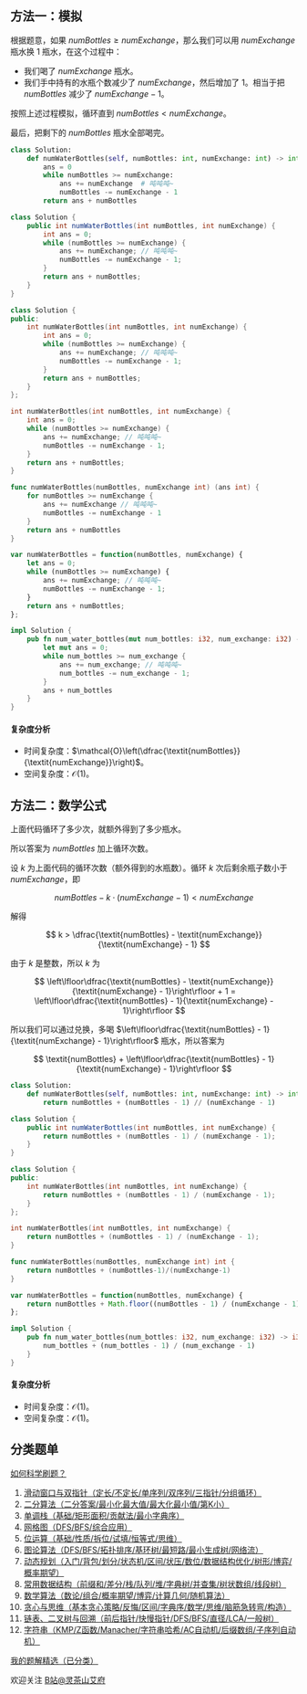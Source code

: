 ## 方法一：模拟

根据题意，如果 $\textit{numBottles}\ge \textit{numExchange}$，那么我们可以用 $\textit{numExchange}$ 瓶水换 $1$ 瓶水，在这个过程中：

- 我们喝了 $\textit{numExchange}$ 瓶水。
- 我们手中持有的水瓶个数减少了 $\textit{numExchange}$，然后增加了 $1$。相当于把 $\textit{numBottles}$ 减少了 $\textit{numExchange}-1$。

按照上述过程模拟，循环直到 $\textit{numBottles} < \textit{numExchange}$。

最后，把剩下的 $\textit{numBottles}$ 瓶水全部喝完。

```py [sol-Python3]
class Solution:
    def numWaterBottles(self, numBottles: int, numExchange: int) -> int:
        ans = 0
        while numBottles >= numExchange:
            ans += numExchange  # 吨吨吨~
            numBottles -= numExchange - 1
        return ans + numBottles
```

```java [sol-Java]
class Solution {
    public int numWaterBottles(int numBottles, int numExchange) {
        int ans = 0;
        while (numBottles >= numExchange) {
            ans += numExchange; // 吨吨吨~
            numBottles -= numExchange - 1;
        }
        return ans + numBottles;
    }
}
```

```cpp [sol-C++]
class Solution {
public:
    int numWaterBottles(int numBottles, int numExchange) {
        int ans = 0;
        while (numBottles >= numExchange) {
            ans += numExchange; // 吨吨吨~
            numBottles -= numExchange - 1;
        }
        return ans + numBottles;
    }
};
```

```c [sol-C]
int numWaterBottles(int numBottles, int numExchange) {
    int ans = 0;
    while (numBottles >= numExchange) {
        ans += numExchange; // 吨吨吨~
        numBottles -= numExchange - 1;
    }
    return ans + numBottles;
}
```

```go [sol-Go]
func numWaterBottles(numBottles, numExchange int) (ans int) {
	for numBottles >= numExchange {
		ans += numExchange // 吨吨吨~
		numBottles -= numExchange - 1
	}
	return ans + numBottles
}
```

```js [sol-JavaScript]
var numWaterBottles = function(numBottles, numExchange) {
    let ans = 0;
    while (numBottles >= numExchange) {
        ans += numExchange; // 吨吨吨~
        numBottles -= numExchange - 1;
    }
    return ans + numBottles;
};
```

```rust [sol-Rust]
impl Solution {
    pub fn num_water_bottles(mut num_bottles: i32, num_exchange: i32) -> i32 {
        let mut ans = 0;
        while num_bottles >= num_exchange {
            ans += num_exchange; // 吨吨吨~
            num_bottles -= num_exchange - 1;
        }
        ans + num_bottles
    }
}
```

#### 复杂度分析

- 时间复杂度：$\mathcal{O}\left(\dfrac{\textit{numBottles}}{\textit{numExchange}}\right)$。
- 空间复杂度：$\mathcal{O}(1)$。

## 方法二：数学公式

上面代码循环了多少次，就额外得到了多少瓶水。

所以答案为 $\textit{numBottles}$ 加上循环次数。

设 $k$ 为上面代码的循环次数（额外得到的水瓶数）。循环 $k$ 次后剩余瓶子数小于 $\textit{numExchange}$，即

$$
\textit{numBottles} - k\cdot(\textit{numExchange} - 1) < \textit{numExchange}
$$

解得

$$
k > \dfrac{\textit{numBottles} - \textit{numExchange}}{\textit{numExchange} - 1}
$$

由于 $k$ 是整数，所以 $k$ 为

$$
\left\lfloor\dfrac{\textit{numBottles} - \textit{numExchange}}{\textit{numExchange} - 1}\right\rfloor + 1 = \left\lfloor\dfrac{\textit{numBottles} - 1}{\textit{numExchange} - 1}\right\rfloor
$$

所以我们可以通过兑换，多喝 $\left\lfloor\dfrac{\textit{numBottles} - 1}{\textit{numExchange} - 1}\right\rfloor$ 瓶水，所以答案为

$$
\textit{numBottles} + \left\lfloor\dfrac{\textit{numBottles} - 1}{\textit{numExchange} - 1}\right\rfloor
$$

```py [sol-Python3]
class Solution:
    def numWaterBottles(self, numBottles: int, numExchange: int) -> int:
        return numBottles + (numBottles - 1) // (numExchange - 1)
```

```java [sol-Java]
class Solution {
    public int numWaterBottles(int numBottles, int numExchange) {
        return numBottles + (numBottles - 1) / (numExchange - 1);
    }
}
```

```cpp [sol-C++]
class Solution {
public:
    int numWaterBottles(int numBottles, int numExchange) {
        return numBottles + (numBottles - 1) / (numExchange - 1);
    }
};
```

```c [sol-C]
int numWaterBottles(int numBottles, int numExchange) {
    return numBottles + (numBottles - 1) / (numExchange - 1);
}
```

```go [sol-Go]
func numWaterBottles(numBottles, numExchange int) int {
	return numBottles + (numBottles-1)/(numExchange-1)
}
```

```js [sol-JavaScript]
var numWaterBottles = function(numBottles, numExchange) {
    return numBottles + Math.floor((numBottles - 1) / (numExchange - 1));
};
```

```rust [sol-Rust]
impl Solution {
    pub fn num_water_bottles(num_bottles: i32, num_exchange: i32) -> i32 {
        num_bottles + (num_bottles - 1) / (num_exchange - 1)
    }
}
```

#### 复杂度分析

- 时间复杂度：$\mathcal{O}(1)$。
- 空间复杂度：$\mathcal{O}(1)$。

## 分类题单

[如何科学刷题？](https://leetcode.cn/circle/discuss/RvFUtj/)

1. [滑动窗口与双指针（定长/不定长/单序列/双序列/三指针/分组循环）](https://leetcode.cn/circle/discuss/0viNMK/)
2. [二分算法（二分答案/最小化最大值/最大化最小值/第K小）](https://leetcode.cn/circle/discuss/SqopEo/)
3. [单调栈（基础/矩形面积/贡献法/最小字典序）](https://leetcode.cn/circle/discuss/9oZFK9/)
4. [网格图（DFS/BFS/综合应用）](https://leetcode.cn/circle/discuss/YiXPXW/)
5. [位运算（基础/性质/拆位/试填/恒等式/思维）](https://leetcode.cn/circle/discuss/dHn9Vk/)
6. [图论算法（DFS/BFS/拓扑排序/基环树/最短路/最小生成树/网络流）](https://leetcode.cn/circle/discuss/01LUak/)
7. [动态规划（入门/背包/划分/状态机/区间/状压/数位/数据结构优化/树形/博弈/概率期望）](https://leetcode.cn/circle/discuss/tXLS3i/)
8. [常用数据结构（前缀和/差分/栈/队列/堆/字典树/并查集/树状数组/线段树）](https://leetcode.cn/circle/discuss/mOr1u6/)
9. [数学算法（数论/组合/概率期望/博弈/计算几何/随机算法）](https://leetcode.cn/circle/discuss/IYT3ss/)
10. [贪心与思维（基本贪心策略/反悔/区间/字典序/数学/思维/脑筋急转弯/构造）](https://leetcode.cn/circle/discuss/g6KTKL/)
11. [链表、二叉树与回溯（前后指针/快慢指针/DFS/BFS/直径/LCA/一般树）](https://leetcode.cn/circle/discuss/K0n2gO/)
12. [字符串（KMP/Z函数/Manacher/字符串哈希/AC自动机/后缀数组/子序列自动机）](https://leetcode.cn/circle/discuss/SJFwQI/)

[我的题解精选（已分类）](https://github.com/EndlessCheng/codeforces-go/blob/master/leetcode/SOLUTIONS.md)

欢迎关注 [B站@灵茶山艾府](https://space.bilibili.com/206214)

